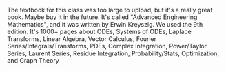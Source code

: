 The textbook for this class was too large to upload, but it's a really great book. Maybe buy it in the future. It's called "Advanced Engineering Mathematics", and it was written by Erwin Kreyszig. We used the 9th edition. It's 1000+ pages about ODEs, Systems of ODEs, Laplace Transforms, Linear Algebra, Vector Calculus, Fourier Series/Integrals/Transforms, PDEs, Complex Integration, Power/Taylor Series, Laurent Series, Residue Integration, Probability/Stats, Optimization, and Graph Theory